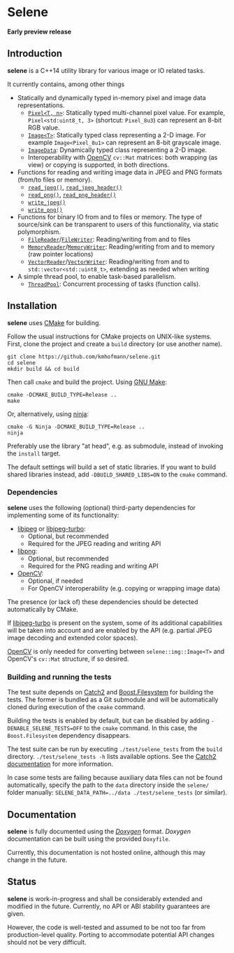 # Selene

**Early preview release**

## Introduction

**selene** is a C++14 utility library for various image or IO related tasks.

It currently contains, among other things

  * Statically and dynamically typed in-memory pixel and image data representations.
  	* [`Pixel<T, n>`](https://github.com/kmhofmann/selene/blob/master/src/selene/img/Pixel.hpp): Statically typed multi-channel pixel value. For example, `Pixel<std:uint8_t, 3>` (shortcut: `Pixel_8u3`) can represent an 8-bit RGB value.
  	* [`Image<T>`](https://github.com/kmhofmann/selene/blob/master/src/selene/img/Image.hpp): Statically typed class representing a 2-D image. For example `Image<Pixel_8u1>` can represent an 8-bit grayscale image.
  	* [`ImageData`](https://github.com/kmhofmann/selene/blob/master/src/selene/img/ImageData.hpp): Dynamically typed class representing a 2-D image.
  	* Interoperability with [OpenCV](https://opencv.org/) `cv::Mat` matrices: both wrapping (as view) or copying is supported, in both directions. 
  * Functions for reading and writing image data in JPEG and PNG formats (from/to files or memory).
  	* [`read_jpeg()`](https://github.com/kmhofmann/selene/blob/master/src/selene/img/JPEGRead.hpp), [`read_jpeg_header()`](https://github.com/kmhofmann/selene/blob/master/src/selene/img/JPEGRead.hpp)
  	* [`read_png()`](https://github.com/kmhofmann/selene/blob/master/src/selene/img/PNGRead.hpp), [`read_png_header()`](https://github.com/kmhofmann/selene/blob/master/src/selene/img/PNGRead.hpp)
  	* [`write_jpeg()`](https://github.com/kmhofmann/selene/blob/master/src/selene/img/JPEGWrite.hpp)
  	* [`write_png()`](https://github.com/kmhofmann/selene/blob/master/src/selene/img/PNGWrite.hpp)
  * Functions for binary IO from and to files or memory. The type of source/sink can be transparent to users of this functionality, via static polymorphism.
    * [`FileReader`](https://github.com/kmhofmann/selene/blob/master/src/selene/io/FileReader.hpp)/[`FileWriter`](https://github.com/kmhofmann/selene/blob/master/src/selene/io/FileWriter.hpp): Reading/writing from and to files
    * [`MemoryReader`](https://github.com/kmhofmann/selene/blob/master/src/selene/io/MemoryReader.hpp)/[`MemoryWriter`](https://github.com/kmhofmann/selene/blob/master/src/selene/io/MemoryWriter.hpp): Reading/writing from and to memory (raw pointer locations)
    * [`VectorReader`](https://github.com/kmhofmann/selene/blob/master/src/selene/io/VectorReader.hpp)/[`VectorWriter`](https://github.com/kmhofmann/selene/blob/master/src/selene/io/VectorWriter.hpp): Reading/writing from and to `std::vector<std::uint8_t>`, extending as needed when writing
  * A simple thread pool, to enable task-based parallelism.
    * [`ThreadPool`](https://github.com/kmhofmann/selene/blob/master/src/selene/thread/ThreadPool.hpp): Concurrent processing of tasks (function calls).

## Installation

**selene** uses [CMake](https://cmake.org/) for building.

Follow the usual instructions for CMake projects on UNIX-like systems.
First, clone the project and create a `build` directory (or use another name).

    git clone https://github.com/kmhofmann/selene.git
    cd selene
    mkdir build && cd build

Then call `cmake` and build the project. Using [GNU Make](https://www.gnu.org/software/make/):

    cmake -DCMAKE_BUILD_TYPE=Release ..
    make

Or, alternatively, using [ninja](https://ninja-build.org/):

    cmake -G Ninja -DCMAKE_BUILD_TYPE=Release ..
    ninja

Preferably use the library "at head", e.g. as submodule, instead of invoking the `install` target.

The default settings will build a set of static libraries.
If you want to build shared libraries instead, add `-DBUILD_SHARED_LIBS=ON` to the `cmake` command. 

### Dependencies

**selene** uses the following (optional) third-party dependencies for implementing some of its functionality:

  - [libjpeg](http://www.ijg.org/) or [libjpeg-turbo](https://github.com/libjpeg-turbo/libjpeg-turbo):
    - Optional, but recommended
    - Required for the JPEG reading and writing API
  - [libpng](http://www.libpng.org/pub/png/libpng.html):
    - Optional, but recommended
    - Required for the PNG reading and writing API
  - [OpenCV](https://opencv.org/):
    - Optional, if needed
    - For OpenCV interoperability (e.g. copying or wrapping image data)

The presence (or lack of) these dependencies should be detected automatically by CMake.

If [libjpeg-turbo](https://github.com/libjpeg-turbo/libjpeg-turbo) is present on the system, some of its additional capabilities will be taken into account and are enabled by the API (e.g. partial JPEG image decoding and extended color spaces).

[OpenCV](https://opencv.org/) is only needed for converting between `selene::img::Image<T>` and OpenCV's `cv::Mat` structure, if so desired.

### Building and running the tests

The test suite depends on [Catch2](https://github.com/catchorg/Catch2) and [Boost.Filesystem](http://www.boost.org/) for building the tests.
The former is bundled as a Git submodule and will be automatically cloned during execution of the `cmake` command.

Building the tests is enabled by default, but can be disabled by adding `-DENABLE_SELENE_TESTS=OFF` to the `cmake` command. In this case, the `Boost.Filesystem` dependency disappears.

The test suite can be run by executing `./test/selene_tests` from the `build` directory. `./test/selene_tests -h` lists available options. See the [Catch2 documentation](https://github.com/catchorg/Catch2/blob/master/docs/command-line.md) for more information.

In case some tests are failing because auxiliary data files can not be found automatically, specify the path to the `data` directory inside the `selene/` folder manually: `SELENE_DATA_PATH=../data ./test/selene_tests` (or similar).

## Documentation

**selene** is fully documented using the [_Doxygen_](http://www.stack.nl/~dimitri/doxygen/) format.
_Doxygen_ documentation can be built using the provided `Doxyfile`.

Currently, this documentation is not hosted online, although this may change in the future.

## Status

**selene** is work-in-progress and shall be considerably extended and modified in the future.
Currently, no API or ABI stability guarantees are given.

However, the code is well-tested and assumed to be not too far from production-level quality.
Porting to accommodate potential API changes should not be very difficult.
